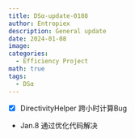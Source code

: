 ```yaml
---
title: DSα-update-0108
author: Entropiex
description: General update
date: 2024-01-08
image: 
categories:
  - Efficiency Project
math: true
tags:
  - DSα
---
```

- [x] DirectivityHelper 跨小时计算Bug
- Jan.8 通过优化代码解决 